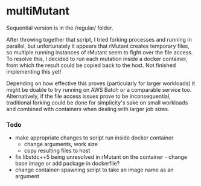 # multiMutant

Sequential version is in the /regular/ folder.

After throwing together that script, I tried forking processes and running in parallel, but unfortunately it appears that rMutant creates temporary files, so multiple running instances of rMutant seem to fight over the file access. To resolve this, I decided to run each mutation inside a docker container, from which the result could be copied back to the host. Not finished implementing this yet!

Depending on how effective this proves (particularly for larger workloads) it might be doable to try running on AWS Batch or a comparable service too. Alternatively, if the file access issues prove to be inconsequential, traditional forking could be done for simplicity's sake on small workloads and combined with containers when dealing with larger job sizes.

### Todo
- make appropriate changes to script run inside docker container
  - change arguments, work size
  - copy resulting files to host
 - fix libstdc++5 being unresolved in rMutant on the container - change base image or add package in dockerfile?
- change container-spawning script to take an image name as an argument
